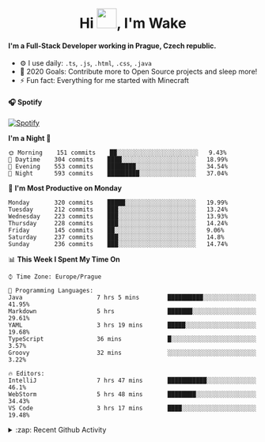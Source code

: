 <h1 align="center">Hi <img src="https://raw.githubusercontent.com/MrWakeCZ/MrWakeCZ/master/Hi.gif" width="40px" />, I'm Wake</h1>

#### I'm a Full-Stack Developer working in Prague, Czech republic.
- ⚙️ I use daily: `.ts`, `.js`, `.html`, `.css`, `.java`
- 🥅 2020 Goals: Contribute more to Open Source projects and sleep more!
- ⚡ Fun fact: Everything for me started with Minecraft

#### 🎧 Spotify
[![Spotify](https://novatorem-delta-eight.vercel.app/api/spotify)](https://open.spotify.com/user/wakeecz)

<!--START_SECTION:waka-->
**I'm a Night 🦉** 

```text
🌞 Morning    151 commits    ██░░░░░░░░░░░░░░░░░░░░░░░   9.43% 
🌆 Daytime    304 commits    ████░░░░░░░░░░░░░░░░░░░░░   18.99% 
🌃 Evening    553 commits    ████████░░░░░░░░░░░░░░░░░   34.54% 
🌙 Night      593 commits    █████████░░░░░░░░░░░░░░░░   37.04%

```
📅 **I'm Most Productive on Monday** 

```text
Monday       320 commits    █████░░░░░░░░░░░░░░░░░░░░   19.99% 
Tuesday      212 commits    ███░░░░░░░░░░░░░░░░░░░░░░   13.24% 
Wednesday    223 commits    ███░░░░░░░░░░░░░░░░░░░░░░   13.93% 
Thursday     228 commits    ███░░░░░░░░░░░░░░░░░░░░░░   14.24% 
Friday       145 commits    ██░░░░░░░░░░░░░░░░░░░░░░░   9.06% 
Saturday     237 commits    ███░░░░░░░░░░░░░░░░░░░░░░   14.8% 
Sunday       236 commits    ███░░░░░░░░░░░░░░░░░░░░░░   14.74%

```


📊 **This Week I Spent My Time On** 

```text
⌚︎ Time Zone: Europe/Prague

💬 Programming Languages: 
Java                     7 hrs 5 mins        ██████████░░░░░░░░░░░░░░░   41.95% 
Markdown                 5 hrs               ███████░░░░░░░░░░░░░░░░░░   29.61% 
YAML                     3 hrs 19 mins       █████░░░░░░░░░░░░░░░░░░░░   19.68% 
TypeScript               36 mins             █░░░░░░░░░░░░░░░░░░░░░░░░   3.57% 
Groovy                   32 mins             ░░░░░░░░░░░░░░░░░░░░░░░░░   3.22%

🔥 Editors: 
IntelliJ                 7 hrs 47 mins       ███████████░░░░░░░░░░░░░░   46.1% 
WebStorm                 5 hrs 48 mins       ████████░░░░░░░░░░░░░░░░░   34.43% 
VS Code                  3 hrs 17 mins       ████░░░░░░░░░░░░░░░░░░░░░   19.48%

```


<!--END_SECTION:waka-->

<details>
  <summary>:zap: Recent Github Activity</summary>

<!--START_SECTION:activity-->
1. 🎉 Merged PR [#10](https://github.com/craftmania-cz/craftmanager/pull/10) in [craftmania-cz/craftmanager](https://github.com/craftmania-cz/craftmanager)
2. 🎉 Merged PR [#11](https://github.com/craftmania-cz/craftmanager/pull/11) in [craftmania-cz/craftmanager](https://github.com/craftmania-cz/craftmanager)
3. ❗️ Closed issue [#25](https://github.com/waked-cz/corgi/issues/25) in [waked-cz/corgi](https://github.com/waked-cz/corgi)
4. ❗️ Closed issue [#50](https://github.com/waked-cz/corgi/issues/50) in [waked-cz/corgi](https://github.com/waked-cz/corgi)
5. ❗️ Closed issue [#61](https://github.com/waked-cz/corgi/issues/61) in [waked-cz/corgi](https://github.com/waked-cz/corgi)
<!--END_SECTION:activity-->

</details>
